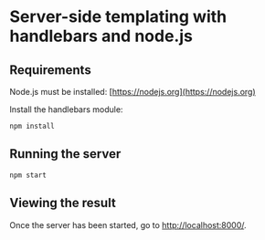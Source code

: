 # Server-side templating with handlebars and node.js

## Requirements

Node.js must be installed: [https://nodejs.org](https://nodejs.org)

Install the handlebars module:
```
npm install
```

## Running the server

```
npm start
```

## Viewing the result

Once the server has been started, go to [http://localhost:8000/](http://localhost:8000/).
